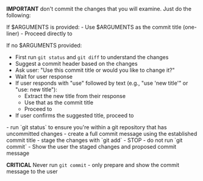 **IMPORTANT** don't commit the changes that you will examine. Just do the following:

<CommitTitleHandling>
If $ARGUMENTS is provided:
- Use $ARGUMENTS as the commit title (one-liner)
- Proceed directly to <CommitPrep>

If no $ARGUMENTS provided:
- First run `git status` and `git diff` to understand the changes
- Suggest a commit header based on the changes
- Ask user: "Use this commit title or would you like to change it?"
- Wait for user response
- If user responds with "use" followed by text (e.g., "use 'new title'" or "use: new title"):
  - Extract the new title from their response
  - Use that as the commit title
  - Proceed to <CommitPrep>
- If user confirms the suggested title, proceed to <CommitPrep>
</CommitTitleHandling>

<CommitPrep>
- run `git status` to ensure you're within a git repository that has uncommitted changes
- create a full commit message using the established commit title
- stage the changes with `git add`
- STOP - do not run `git commit`
- Show the user the staged changes and proposed commit message
</CommitPrep>

**CRITICAL** Never run `git commit` - only prepare and show the commit message to the user
